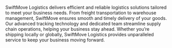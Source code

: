 SwiftMove Logistics delivers efficient and reliable logistics solutions tailored to meet your business needs. From freight transportation to warehouse management, SwiftMove ensures smooth and timely delivery of your goods. Our advanced tracking technology and dedicated team streamline supply chain operations, helping your business stay ahead. Whether you’re shipping locally or globally, SwiftMove Logistics provides unparalleled service to keep your business moving forward.

